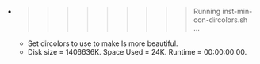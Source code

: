 * >>>>>>>>> Running inst-min-con-dircolors.sh ...
  * Set dircolors to use  to make ls more beautiful.
  * Disk size = 1406636K. Space Used = 24K. Runtime = 00:00:00:00.
